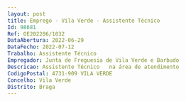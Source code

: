 ```yaml
--- 
layout: post
title: Emprego - Vila Verde - Assistente Técnico
Id: 98681
Ref: OE202206/1032
DataAbertura: 2022-06-29
DataFecho: 2022-07-12
Trabalho: Assistente Técnico
Empregador: Junta de Freguesia de Vila Verde e Barbudo
Descricao: Assistente Técnico   na área de atendimento
CodigoPostal: 4731-909 VILA VERDE
Concelho: Vila Verde
Distrito: Braga
--- 
```

